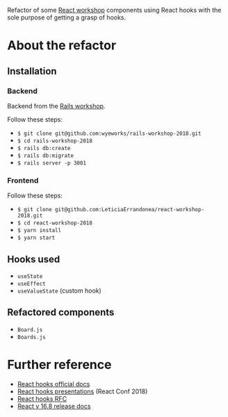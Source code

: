 Refactor of some [React workshop](https://github.com/wyeworks/react-workshop-2018) components using React hooks with the sole purpose of getting a grasp of hooks.

# About the refactor

## Installation
### Backend
Backend from the [Rails workshop](https://github.com/wyeworks/rails-workshop-2018).

Follow these steps:
* `$ git clone git@github.com:wyeworks/rails-workshop-2018.git`
* `$ cd rails-workshop-2018`
* `$ rails db:create`
* `$ rails db:migrate`
* `$ rails server -p 3001`

### Frontend
Follow these steps:
* `$ git clone git@github.com:LeticiaErrandonea/react-workshop-2018.git`
* `$ cd react-workshop-2018`
* `$ yarn install`
* `$ yarn start`

## Hooks used
* `useState`
* `useEffect`
* `useValueState` (custom hook)

## Refactored components
* `Board.js`
* `Boards.js`

# Further reference
* [React hooks official docs](https://reactjs.org/docs/hooks-intro.html)
* [React hooks presentations](https://www.youtube.com/watch?v=dpw9EHDh2bM) (React Conf 2018)
* [React hooks RFC](https://github.com/reactjs/rfcs/pull/68)
* [React v 16.8 release docs](https://reactjs.org/blog/2019/02/06/react-v16.8.0.html)

